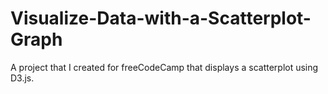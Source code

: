 # Visualize-Data-with-a-Scatterplot-Graph
A project that I created for freeCodeCamp that displays a scatterplot using D3.js.
